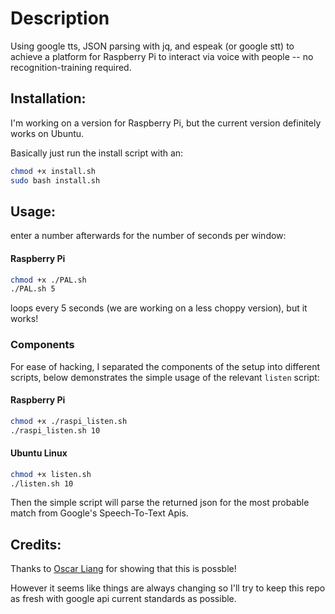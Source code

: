 Description
===========

Using google tts, JSON parsing with jq, and espeak (or google stt) to achieve a platform for Raspberry Pi to interact via voice with people -- no recognition-training required.


Installation:
-------------

I'm working on a version for Raspberry Pi, but the current version definitely works on Ubuntu.

Basically just run the install script with an:

```bash
chmod +x install.sh
sudo bash install.sh
```

Usage:
------

enter a number afterwards for the number of seconds per window:

#### Raspberry Pi


```bash
chmod +x ./PAL.sh
./PAL.sh 5
```

loops every 5 seconds (we are working on a less choppy version), but it works!



### Components

For ease of hacking, I separated the components of the setup into different scripts, below demonstrates the simple usage of the relevant `listen` script:

#### Raspberry Pi


```bash
chmod +x ./raspi_listen.sh
./raspi_listen.sh 10
```


#### Ubuntu Linux 

```bash
chmod +x listen.sh
./listen.sh 10
```


Then the simple script will parse the returned json for the most probable match from Google's Speech-To-Text Apis.


Credits:
--------

Thanks to [Oscar Liang](http://blog.oscarliang.net/raspberry-pi-voice-recognition-works-like-siri/)
for showing that this is possble!

However it seems like things are always changing so I'll try to keep this repo as fresh with google api 
current standards as possible.



